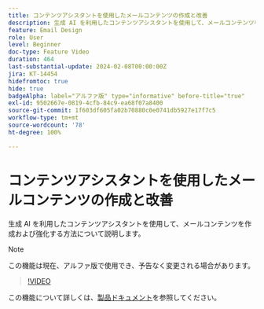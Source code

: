 ```yaml
---
title: コンテンツアシスタントを使用したメールコンテンツの作成と改善
description: 生成 AI を利用したコンテンツアシスタントを使用して、メールコンテンツを作成および強化する方法について説明します。
feature: Email Design
role: User
level: Beginner
doc-type: Feature Video
duration: 464
last-substantial-update: 2024-02-08T00:00:00Z
jira: KT-14454
hidefromtoc: true
hide: true
badgeAlpha: label="アルファ版" type="informative" before-title="true"
exl-id: 9502667e-0819-4cfb-84c9-ea68f07a8400
source-git-commit: 1f603df605fa02b70880c0e0741db5927e17f7c5
workflow-type: tm+mt
source-wordcount: '78'
ht-degree: 100%

---
```


# コンテンツアシスタントを使用したメールコンテンツの作成と改善

生成 AI を利用したコンテンツアシスタントを使用して、メールコンテンツを作成および強化する方法について説明します。

>[!NOTE]
>
> この機能は現在、アルファ版で使用でき、予告なく変更される場合があります。

>[!VIDEO](https://video.tv.adobe.com/v/3425796/?learn=on)

この機能について詳しくは、[製品ドキュメント](https://experienceleague.adobe.com/ja/docs/campaign-web/v8/msg/email/content/content-assistant/generative-gs)を参照してください。
